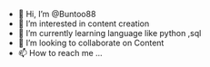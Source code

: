 - 👋 Hi, I’m @Buntoo88
- 👀 I’m interested in content creation
- 🌱 I’m currently learning language like python ,sql
- 💞️ I’m looking to collaborate on Content
- 📫 How to reach me ...

<!---
Buntoo88/Buntoo88 is a ✨ special ✨ repository because its `README.md` (this file) appears on your GitHub profile.
You can click the Preview link to take a look at your changes.
--->
